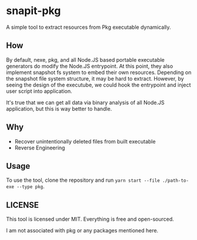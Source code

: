 # snapit-pkg

A simple tool to extract resources from Pkg executable dynamically.

## How

By default, nexe, pkg, and all Node.JS based portable executable generators do modify the Node.JS entrypoint.
At this point, they also implement snapshot fs system to embed their own resources.
Depending on the snapshot file system structure, it may be hard to extract.
However, by seeing the design of the executube, we could hook the entrypoint and inject user script into application.

It's true that we can get all data via binary analysis of all Node.JS application, but this is way better to handle.

## Why

- Recover unintentionally deleted files from built executable
- Reverse Engineering

## Usage

To use the tool, clone the repository and run `yarn start --file ./path-to-exe --type pkg`.

## LICENSE

This tool is licensed under MIT.
Everything is free and open-sourced.

I am not associated with pkg or any packages mentioned here.
